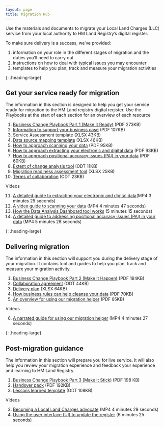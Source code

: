 ```yaml
---
layout: page
title: Migration Hub
---
```


Use the materials and documents to migrate your Local Land Charges (LLC) service from your local authority to HM Land Registry’s digital register.

To make sure delivery is a success, we’ve provided:

<ol class='list list-bullet'>
    <li>information on your role in the different stages of migration and the duties you’ll need to carry out</li>
    <li>instructions on how to deal with typical issues you may encounter</li>
    <li>templates to help you plan, track and measure your migration activities</li>
</ol>

{: .heading-large}
<h2>Get your service ready for migration</h2>

The information in this section is designed to help you get your service ready for migration to the HM Land registry digital register. Use the Playbooks at the start of each section for an overview of each resource

<ol class='list list-number'>
    <li><a href='files/Migration/Getting%20your%20service%20ready/Business%20Change%20Playbook%20(Make%20it%20Ready).pdf' onclick='linkClicked()'>Business Change Playbook Part 1 (Make it Ready)</a> (PDF 273KB)</li>
    <li><a href='files/Migration/Getting%20your%20service%20ready/Information%20to%20support%20your%20business%20case.pdf' onclick='linkClicked()'>Information to support your business case</a> (PDF 107KB)</li>
    <li><a href='files/Migration/Getting%20your%20service%20ready/Service%20assessment%20template.xlsx' onclick='linkClicked()'>Service Assessment template</a> (XLSX 43KB)</li>
    <li><a href='files/Migration/Getting%20your%20service%20ready/LLCR%20Data%20Scoping.xlsx' onclick='linkClicked()'>Data source mapping template</a> (XLSX 46KB)</li>
    <li><a href='files/Migration/Getting%20your%20service%20ready/How%20to%20approach%20scanning%20your%20data.pdf' onclick='linkClicked()'>How to approach scanning your data</a> (PDF 95KB)</li>
    <li><a href='files/Migration/Getting%20your%20service%20ready/How%20to%20approach%20extracting%20your%20electronic%20and%20digital%20data%20.pdf' onclick='linkClicked()'>How to approach extracting your electronic and digital data</a> (PDF 93KB)</li>
    <li><a href='files/Migration/Getting%20your%20service%20ready/How%20to%20approach%20Positional%20Accuracy%20Issues%20(PAI)%20in%20your%20data.pdf' onclick='linkClicked()'>How to approach positional accuracy issues (PAI) in your data</a> (PDF 60KB)</li>
    <li><a href='files/Migration/Getting%20your%20service%20ready/Extent%20of%20change%20analysis%20tool.odt' onclick='linkClicked()'>Extent of change analysis tool</a> (ODT 11KB)</li>
    <li><a href='files/Migration/Getting%20your%20service%20ready/Migration%20readiness%20assessment%20tool.xlsx' onclick='linkClicked()'>Migration readiness assessment tool</a> (XLSX 25KB)</li>
    <li><a href='files/Migration/Getting%20your%20service%20ready/Terms%20of%20collaboration.odt' onclick='linkClicked()'>Terms of collaboration</a> (ODT 23KB)</li>
</ol>

Videos
<ol class='list list-number' start='11'>
    <li><a href='files/Migration/Getting%20your%20service%20ready/A%20detailed%20guide%20to%20extracting%20your%20electronic%20and%20digital%20data.mp4' onclick='linkClicked()'>A detailed guide to extracting your electronic and digital data</a>(MP4 3 minutes 25 seconds)</li>
    <li><a href='files/Migration/Getting%20your%20service%20ready/A%20video%20guide%20to%20scanning%20your%20data.mp4' onclick='linkClicked()'>A video guide to scanning your data</a> (MP4 4 minutes 47 seconds)</li>
    <li><a href='https://www.youtube.com/watch?v=w9ZBruK5xCU' onclick='linkClicked()'>How the Data Analysis Dashboard tool works</a> (5 minutes 15 seconds)</li>
    <li><a href='files/Migration/Getting%20your%20service%20ready/A%20detailed%20guide%20to%20addressing%20Positional%20Accuracy%20Issues%20(PAI)%20in%20your%20data.mp4' onclick='linkClicked()'>A detailed guide to addressing positional accuracy issues (PAI) in your data</a> (MP4 5 minutes 26 seconds)</li>
</ol>

{: .heading-large}
<h2>Delivering migration</h2>

The information in this section will support you during the delivery stage of your migration. It contains tool and guides to help you plan, track and measure your migration activity. 

<ol class='list list-number'>
    <li><a href='files/Migration/Delivering%20migration/Business%20Change%20Playbook%20(Make%20it%20Happen).pdf' onclick='linkClicked()'>Business Change Playbook Part 2 (Make it Happen)</a> (PDF 194KB)</li>
    <li><a href='files/Migration/Delivering%20migration/Collaboration%20Agreement.odt' onclick='linkClicked()'>Collaboration agreement</a> (ODT 44KB)</li>
    <li><a href='files/Migration/Delivering%20migration/Delivery%20Plan.pdf' onclick='linkClicked()'>Delivery plan</a> (XLSX 64KB)</li>
    <li><a href='files/Migration/Delivering%20migration/How%20business%20rules%20can%20help%20cleanse%20your%20data.pdf' onclick='linkClicked()'>How business rules can help cleanse your data</a> (PDF 70KB)</li>
    <li><a href='files/Migration/Delivering%20migration/An%20overview%20for%20using%20our%20Migration%20Helper%20.pdf' onclick='linkClicked()'>An overview for using our migration helper</a> (PDF 65KB)</li>
</ol>

Videos
<ol class='list list-number' start='6'>
    <li><a href='files/Migration/Delivering%20migration/A%20narrated%20guide%20for%20using%20our%20migration%20helper.mp4' onclick='linkClicked()'>A narrated guide for using our migration helper</a> (MP4 4 minutes 27 seconds)</li>
</ol>

{: .heading-large}
<h2>Post-migration guidance</h2>

The information in this section will prepare you for live service. It will also help you review your migration experience and feedback your experience and learning to HM Land Registry.

<ol class='list list-number'>
    <li><a href='files/Migration/Post-migration%20guidance/Business%20Change%20Playbook%20(Make%20it%20Stick).pdf' onclick='linkClicked()'>Business Change Playbook Part 3 (Make it Stick)</a> (PDF 198 KB)</li>
    <li><a href='files/Migration/Post-migration%20guidance/Handover%20pack.pdf' onclick='linkClicked()'>Handover pack</a> (PDF 192KB)</li>
    <li><a href='files/Migration/Post-migration%20guidance/Lessons%20learnt%20template.odt' onclick='linkClicked()'>Lessons learned template</a> (ODT 108KB) </li>
</ol>

Videos
<ol class='list list-number' start='3'>
    <li><a href='files/Migration/Post-migration%20guidance/Becoming%20a%20Local%20Land%20Charges%20advocate.mp4' onclick='linkClicked()'>Becoming a Local Land Charges advocate</a> (MP4 4 minutes 29 seconds)</li>
    <li><a href='https://www.youtube.com/watch?v=6oNL_HZyyj4' onclick='linkClicked()'>Using the user interface (UI) to update the register</a> (6 minutes 25 seconds)</li>
</ol>
